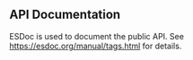 

## API Documentation
ESDoc is used to document the public API.  See
https://esdoc.org/manual/tags.html for details.

